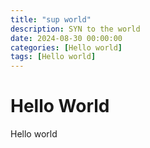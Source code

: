 ```yaml
---
title: "sup world"
description: SYN to the world
date: 2024-08-30 00:00:00
categories: [Hello world]
tags: [Hello world]
---
```


# Hello World

Hello world